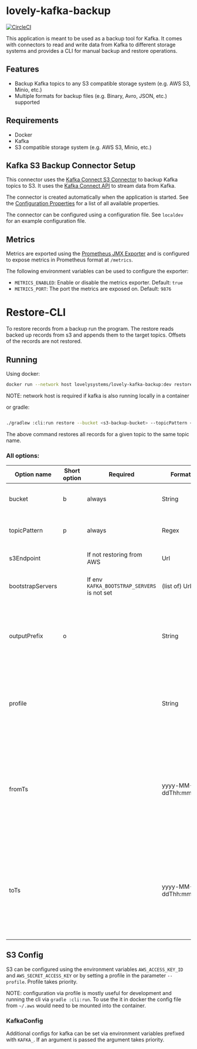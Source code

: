 # lovely-kafka-backup

[![CircleCI](https://dl.circleci.com/status-badge/img/gh/lovelysystems/lovely-kafka-backup/tree/master.svg?style=svg)](https://dl.circleci.com/status-badge/redirect/gh/lovelysystems/lovely-kafka-backup/tree/master)

This application is meant to be used as a backup tool for Kafka. It comes with connectors to read and write data from
Kafka to different storage systems and provides a CLI for manual backup and restore operations.

## Features

- Backup Kafka topics to any S3 compatible storage system (e.g. AWS S3, Minio, etc.)
- Multiple formats for backup files (e.g. Binary, Avro, JSON, etc.) supported

## Requirements

- Docker
- Kafka
- S3 compatible storage system (e.g. AWS S3, Minio, etc.)

## Kafka S3 Backup Connector Setup

This connector uses the [Kafka Connect S3 Connector](https://docs.confluent.io/kafka-connectors/s3-sink/current/overview.html)
to backup Kafka topics to S3. It uses the [Kafka Connect API](https://kafka.apache.org/documentation/#connect) to
stream data from Kafka.

The connector is created automatically when the application is started. See the [Configuration Properties](https://docs.confluent.io/kafka-connectors/s3-sink/current/overview.html#configuration-properties)
for a list of all available properties.

The connector can be configured using a configuration file. See `localdev` for an example configuration file.

## Metrics

Metrics are exported using the [Prometheus JMX Exporter](https://github.com/prometheus/jmx_exporter) and is
configured to expose metrics in Prometheus format at `/metrics`.

The following environment variables can be used to configure the exporter:

* `METRICS_ENABLED`: Enable or disable the metrics exporter. Default: `true`
* `METRICS_PORT`: The port the metrics are exposed on. Default: `9876`

# Restore-CLI

To restore records from a backup run the program. The restore reads backed up records from s3 and appends them to the
target topics. Offsets of the records are not restored.

## Running

Using docker:

```bash                     
docker run --network host lovelysystems/lovely-kafka-backup:dev restore --bucket <s3-backup-bucket> --topicPattern <topicPattern>
```

NOTE: network host is required if kafka is also running locally in a container

or gradle:

```bash

./gradlew :cli:run restore --bucket <s3-backup-bucket> --topicPattern <topicPattern>

```

The above command restores all records for a given topic to the same topic name.

### All options:

| Option name      | Short option | Required                                    | Format              | Description                                                                                                                        |
|------------------|--------------|---------------------------------------------|---------------------|------------------------------------------------------------------------------------------------------------------------------------|
| bucket           | b            | always                                      | String              | Bucket in which the backup is stored                                                                                               |
| topicPattern     | p            | always                                      | Regex               | Pattern for topic names restored to restore                                                                                        |
| s3Endpoint       |              | If not restoring from AWS                   | Url                 | Endpoint for S3 backup storage                                                                                                     |
| bootstrapServers |              | If env `KAFKA_BOOTSTRAP_SERVERS` is not set | (list of) Urls      | Kafka cluster to restore the backup to                                                                                             |
| outputPrefix     | o            |                                             | String              | Records are restored to their original topic, if this is set they are restored to the topic with the prefix                        |
| profile          |              |                                             | String              | Profile to user for S3 access. If not set uses `AWS_PROFILE` environment variable or the default profile.                          |
| fromTs           |              |                                             | yyyy-MM-ddThh:mm:ss | Start time of records to restore, if not set records from earliest available are restored. NOTE: times are always treated as UTC   |
| toTs             |              |                                             | yyyy-MM-ddThh:mm:ss | End time of records to restore, if not set records to latest available are restored. NOTE: times are always treated as UTC         |

## S3 Config

S3 can be configured using the environment variables `AWS_ACCESS_KEY_ID` and `AWS_SECRET_ACCESS_KEY` or by setting 
a profile in the parameter `--profile`. Profile takes priority.

NOTE: configuration via profile is mostly useful for development and running the cli via `gradle :cli:run`. To use the it in docker
the config file from `~/.aws` would need to be mounted into the container.

### KafkaConfig

Additional configs for kafka can be set via environment variables prefixed with `KAFKA_`. If an argument is passed the
argument takes priority.
